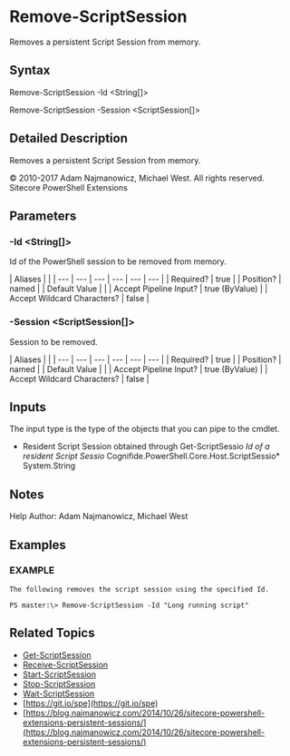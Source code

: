 # Remove-ScriptSession

Removes a persistent Script Session from memory.

## Syntax

Remove-ScriptSession -Id &lt;String\[\]&gt;

Remove-ScriptSession -Session &lt;ScriptSession\[\]&gt;

## Detailed Description

Removes a persistent Script Session from memory.

© 2010-2017 Adam Najmanowicz, Michael West. All rights reserved. Sitecore PowerShell Extensions

## Parameters

### -Id  &lt;String\[\]&gt;

Id of the PowerShell session to be removed from memory.

| Aliases |  |
| --- | --- | --- | --- | --- | --- |
| Required? | true |
| Position? | named |
| Default Value |  |
| Accept Pipeline Input? | true \(ByValue\) |
| Accept Wildcard Characters? | false |

### -Session  &lt;ScriptSession\[\]&gt;

Session to be removed.

| Aliases |  |
| --- | --- | --- | --- | --- | --- |
| Required? | true |
| Position? | named |
| Default Value |  |
| Accept Pipeline Input? | true \(ByValue\) |
| Accept Wildcard Characters? | false |

## Inputs

The input type is the type of the objects that you can pipe to the cmdlet.

* Resident Script Session obtained through Get-ScriptSessio _Id of a resident Script Sessio_ Cognifide.PowerShell.Core.Host.ScriptSessio\* System.String 

## Notes

Help Author: Adam Najmanowicz, Michael West

## Examples

### EXAMPLE

```text
The following removes the script session using the specified Id.

PS master:\> Remove-ScriptSession -Id "Long running script"
```

## Related Topics

* [Get-ScriptSession](get-scriptsession.md)
* [Receive-ScriptSession](receive-scriptsession.md)
* [Start-ScriptSession](start-scriptsession.md)
* [Stop-ScriptSession](stop-scriptsession.md)
* [Wait-ScriptSession](wait-scriptsession.md)
* [https://git.io/spe](https://git.io/spe) 
* [https://blog.najmanowicz.com/2014/10/26/sitecore-powershell-extensions-persistent-sessions/](https://blog.najmanowicz.com/2014/10/26/sitecore-powershell-extensions-persistent-sessions/) 

